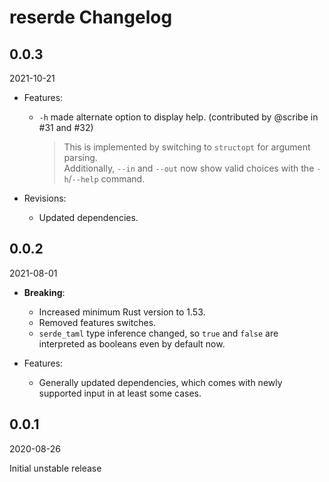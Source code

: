 # reserde Changelog

<!-- markdownlint-disable no-trailing-punctuation -->

## 0.0.3

2021-10-21

- Features:
  - `-h` made alternate option to display help. (contributed by @scribe in #31 and #32)
    > This is implemented by switching to `structopt` for argument parsing.  
    > Additionally, `--in` and `--out` now show valid choices with the `-h`/`--help` command.

- Revisions:
  - Updated dependencies.

## 0.0.2

2021-08-01

- **Breaking**:
  - Increased minimum Rust version to 1.53.
  - Removed features switches.
  - `serde_taml` type inference changed,
    so `true` and `false` are interpreted as booleans even by default now.

- Features:
  - Generally updated dependencies,
    which comes with newly supported input in at least some cases.

## 0.0.1

2020-08-26

Initial unstable release
